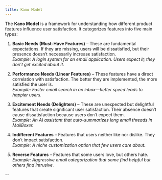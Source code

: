 ```yaml
---
title: Kano Model
---
```


The **Kano Model** is a framework for understanding how different product features influence user satisfaction. It categorizes features into five main types:

1. **Basic Needs (Must-Have Features)** – These are fundamental expectations. If they are missing, users will be dissatisfied, but their presence doesn’t necessarily increase satisfaction.  
   *Example: A login system for an email application. Users expect it; they don’t get excited about it.*

2. **Performance Needs (Linear Features)** – These features have a direct correlation with satisfaction. The better they are implemented, the more satisfied the user is.  
   *Example: Faster email search in an inbox—better speed leads to happier users.*

3. **Excitement Needs (Delighters)** – These are unexpected but delightful features that create significant user satisfaction. Their absence doesn’t cause dissatisfaction because users don’t expect them.  
   *Example: An AI assistant that auto-summarizes long email threads in MailBoxer.*

4. **Indifferent Features** – Features that users neither like nor dislike. They don’t impact satisfaction.  
   *Example: A niche customization option that few users care about.*

5. **Reverse Features** – Features that some users love, but others hate.  
   *Example: Aggressive email categorization that some find helpful but others find intrusive.*

--